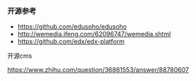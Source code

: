 
### 开源参考
- https://github.com/edusoho/edusoho
- http://wemedia.ifeng.com/62096747/wemedia.shtml
- https://github.com/edx/edx-platform

开源cms

https://www.zhihu.com/question/36861553/answer/88780607